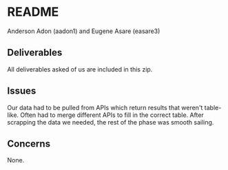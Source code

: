
# README

Anderson Adon (aadon1) and Eugene Asare (easare3)

## Deliverables

All deliverables asked of us are included in this zip.

## Issues

Our data had to be pulled from APIs which return results that weren't table-like. Often had to merge different APIs to fill in the correct table. After scrapping the data we needed, the rest of the phase was smooth sailing.

## Concerns

None.
